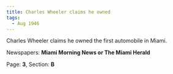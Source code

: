 ```yaml
---  
title: Charles Wheeler claims he owned  
tags:  
  - Aug 1946  
---  
```

  
Charles Wheeler claims he owned the first automobile in Miami.  
  
Newspapers: **Miami Morning News or The Miami Herald**  
  
Page: **3**, Section: **B** 
